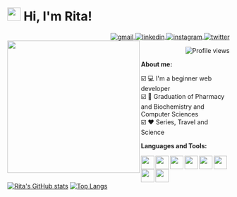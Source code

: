 <h1> <img src="https://raw.githubusercontent.com/kaueMarques/kaueMarques/master/hi.gif" width="30px"> Hi, I'm Rita! </h1>

<p align="right">
<a href="rialf.ferreira@gmail.com" target="_blank">
 <img align="center" src="https://img.shields.io/badge/-Gmail-05122A?style=flat&logo=gmail" alt="gmail"/>
</a>
<a href="https://www.linkedin.com/in/rita-ferr/" target="_blank">
  <img align="center" src="https://img.shields.io/badge/-LinkedIn-05122A?style=flat&logo=linkedin" alt="linkedin"/>
</a>
<a href="https://www.instagram.com/_leopis/" target="_blank">
 <img align="center" src="https://img.shields.io/badge/-Instagram-05122A?style=flat&logo=instagram" alt="instagram"/>
</a>
<a href="https://twitter.com/RitaFer82562874" target="_blank">
  <img align="center" src="https://img.shields.io/badge/-Twitter-05122A?style=flat&logo=twitter" alt="twitter"/>  
</a>
<img align="left" src="https://c.tenor.com/Zjx4IpPncygAAAAi/yay-cute.gif" width="300">
<p align="right"> <img src="https://komarev.com/ghpvc/?username=RitaFer&color=red&style=flat" alt="Profile views" /> </p>
 
**About me:**

☑️ 💻 I'm a beginner web developer 
<br>
☑️ 📝 Graduation of Pharmacy and Biochemistry and Computer Sciences
<br>
☑️ ♥ Series, Travel and Science

**Languages and Tools:**

<img align="left" height="30" src="https://cdn.pixabay.com/photo/2017/08/05/11/16/logo-2582748_960_720.png">
<img align="left" height="30" src="https://cdn.pixabay.com/photo/2017/08/05/11/16/logo-2582747_960_720.png">
<img align="left" height="30" src="https://sass-lang.com/assets/img/logos/logo-b6e1ef6e.svg">
<img align="left" height="30" src="https://logospng.org/download/javascript/logo-javascript-1024.png">
<img align="left" height="30" src="https://cdn.iconscout.com/icon/free/png-256/node-js-3628954-3030179.png">
<img align="left" height="30" src="https://victorvhpg.github.io/minicurso-react.js/slides/img/logo.png">
<img align="left" height="30" src="https://upload.wikimedia.org/wikipedia/commons/thumb/9/95/Vue.js_Logo_2.svg/555px-Vue.js_Logo_2.svg.png">
<img align="left" height="30" src="https://www.ifpe.edu.br/campus/palmares/noticias/curso-de-extensao-em-java/javalogo.png/@@images/4ba63826-fe43-497e-a152-7b03d6b4b49c.png">

<br>
<br>

[![Rita's GitHub stats](https://github-readme-stats.vercel.app/api?username=RitaFer&theme=graywhite&hide_border=true)](https://github.com/RitaFer/github-readme-stats) 
[![Top Langs](https://github-readme-stats.vercel.app/api/top-langs/?username=RitaFer&layout=demo&title_color=000&hide_border=true&hide=html)](https://github.com/t-heu/github-readme-stats)
